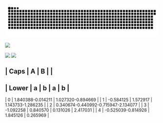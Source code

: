 <picture>
  <source media="(prefers-color-scheme: dark)" srcset="github-user-contribution.svg" />
  <source media="(prefers-color-scheme: light)" srcset="github-user-contribution.svg" />
  <img alt="github-snake" src="github-user-contribution.svg" />
</picture>

![](https://github-profile-summary-cards.vercel.app/api/cards/profile-details?username=Neko1313&theme=solarized_dark)

![](https://github-profile-summary-cards.vercel.app/api/cards/repos-per-language?username=Neko1313&theme=solarized_dark)
![](https://github-profile-summary-cards.vercel.app/api/cards/productive-time?username=Neko1313&theme=solarized_dark)


| Caps | A | B |  |
----------------------
| Lower | a | b | a | b |
-----------------------------
| 0 | 1.840388-0.014211 | 1.027320-0.894669 |
| 1 | -0.584125 | 1.572917 | 1.143733-1.286235 |
| 2 | 0.340674-0.440992-0.715947-2.134077 |
| 3 | -1.092258 | 0.840570 | 0.131026 | 2.417031 |
| 4 | -0.525039-0.814928 | 1.845126 | 0.265969 |



